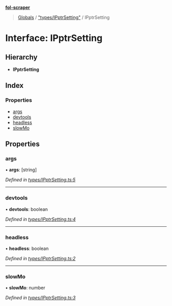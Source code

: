 **[fol-scraper](../README.md)**

> [Globals](../globals.md) / ["types/IPptrSetting"](../modules/_types_ipptrsetting_.md) / IPptrSetting

# Interface: IPptrSetting

## Hierarchy

* **IPptrSetting**

## Index

### Properties

* [args](_types_ipptrsetting_.ipptrsetting.md#args)
* [devtools](_types_ipptrsetting_.ipptrsetting.md#devtools)
* [headless](_types_ipptrsetting_.ipptrsetting.md#headless)
* [slowMo](_types_ipptrsetting_.ipptrsetting.md#slowmo)

## Properties

### args

•  **args**: [string]

*Defined in [types/IPptrSetting.ts:5](https://github.com/diegolaguna/fol/blob/df763ed/src/types/IPptrSetting.ts#L5)*

___

### devtools

•  **devtools**: boolean

*Defined in [types/IPptrSetting.ts:4](https://github.com/diegolaguna/fol/blob/df763ed/src/types/IPptrSetting.ts#L4)*

___

### headless

•  **headless**: boolean

*Defined in [types/IPptrSetting.ts:2](https://github.com/diegolaguna/fol/blob/df763ed/src/types/IPptrSetting.ts#L2)*

___

### slowMo

•  **slowMo**: number

*Defined in [types/IPptrSetting.ts:3](https://github.com/diegolaguna/fol/blob/df763ed/src/types/IPptrSetting.ts#L3)*

